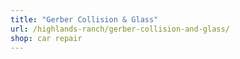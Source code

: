 ```yaml
---
title: "Gerber Collision & Glass"
url: /highlands-ranch/gerber-collision-and-glass/
shop: car repair
---
```

